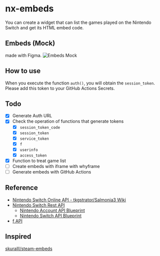 # nx-embeds
You can create a widget that can list the games played on the Nintendo Switch and get its HTML embed code.

## Embeds (Mock)
made with Figma.
![Embeds Mock](https://github.com/Kyure-A/nx-embeds/assets/49436968/6d1555f8-2d8a-45ad-b4a8-e03439879636)

## How to use
When you execute the function `auth()`, you will obtain the `session_token`. Please add this token to your GitHub Actions Secrets.

## Todo
- [x] Generate Auth URL
- [x] Check the operation of functions that generate tokens
  - [x] `session_token_code`
  - [x] `session_token`
  - [x] `service_token`
  - [x] `f`
  - [x] `userinfo`
  - [x] `access_token`
- [x] Function to treat game list
- [ ] Create embeds with iframe with whyframe
- [ ] Generate embeds with GitHub Actions

## Reference
- [Nintendo Switch Online API - tkgstrator/Salmonia3 Wiki](https://github.com/tkgstrator/Salmonia3/wiki/Nintendo-Switch-Online-API)
- [Nintendo Switch Rest API](https://github.com/ZekeSnider/NintendoSwitchRESTAPI/tree/master)
  - [Nintendo Account API Blueprint](https://github.com/ZekeSnider/NintendoSwitchRESTAPI/blob/master/NintendoAccountBlueprint.md#nintendo-account-api-blueprint)
  - [Nintendo Switch API Blueprint](https://github.com/ZekeSnider/NintendoSwitchRESTAPI/blob/master/SwitchBlueprint.md)
- [f API](https://github.com/imink-app/f-API)

## Inspired
[skuralll/steam-embeds](https://github.com/skuralll/steam-embeds)
